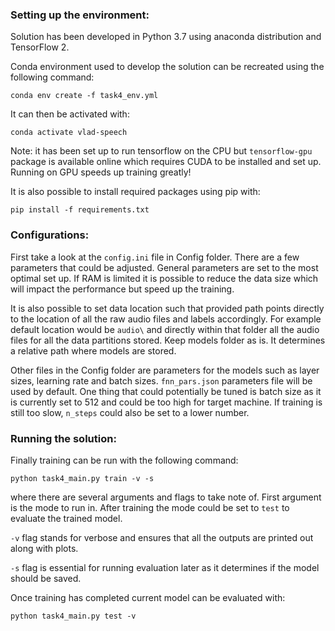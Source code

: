 ### Setting up the environment:
Solution has been developed in Python 3.7 using anaconda distribution and TensorFlow 2.

Conda environment used to develop the solution can be recreated using the following command:

``` conda env create -f task4_env.yml ```

It can then be activated with:

``` conda activate vlad-speech ```

Note: it has been set up to run tensorflow on the CPU but ```tensorflow-gpu``` package is 
available  online which requires CUDA to be installed and set up. Running on GPU speeds up 
training greatly!

It is also possible to install required packages using pip with:

``` pip install -f requirements.txt ```

### Configurations:

First take a look at the `config.ini` file in Config folder. There are a few parameters that could
be adjusted. General parameters are set to the most optimal set up. If RAM is limited it is possible
to reduce the data size which will impact the performance but speed up the training.

It is also possible to set data location such that provided path points directly to the location of all the 
raw audio files and labels accordingly. For example default location would be `audio\` and directly within that folder 
all the audio files for all the data partitions stored. 
Keep models folder as is. It determines a relative path where models are stored.

Other files in the Config folder are parameters for the models such as layer sizes, learning rate and batch sizes.
`fnn_pars.json` parameters file will be used by default. One thing that could potentially be tuned is batch size as 
it is currently set to 512 and could be too high for target machine. If training is still too slow, `n_steps` could 
also be set to a lower number. 


### Running the solution:

Finally training can be run with the following command:

``` python task4_main.py train -v -s ```

where there are several arguments and flags to take note of. First argument is the mode to run in.
After training the mode could be set to `test` to evaluate the trained model.

`-v` flag stands for verbose and ensures that all the outputs are printed out along with plots.

`-s` flag is essential for running evaluation later as it determines if the model should be saved.

Once training has completed current model can be evaluated with:

``` python task4_main.py test -v ```




